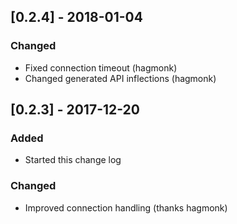 ## [0.2.4] - 2018-01-04
### Changed
- Fixed connection timeout (hagmonk)
- Changed generated API inflections (hagmonk)

## [0.2.3] - 2017-12-20
### Added
- Started this change log

### Changed
- Improved connection handling (thanks hagmonk)
